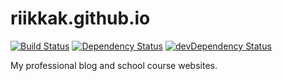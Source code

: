 # riikkak.github.io
[![Build Status](https://travis-ci.org/riikkak/riikkak.github.io.svg)](https://travis-ci.org/riikkak/riikkak.github.io) [![Dependency Status](https://gemnasium.com/riikkak/riikkak.github.io.svg)](https://gemnasium.com/riikkak/riikkak.github.io) [![devDependency Status](https://david-dm.org/riikkak/riikkak.github.io/dev-status.svg)](https://david-dm.org/riikkak/riikkak.github.io#info=devDependencies)

My professional blog and school course websites.
